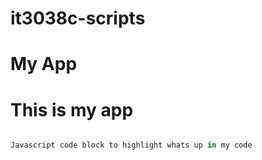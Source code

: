 # it3038c-scripts


My App
======

# This is my app


```javascript

Javascript code block to highlight whats up in my code

